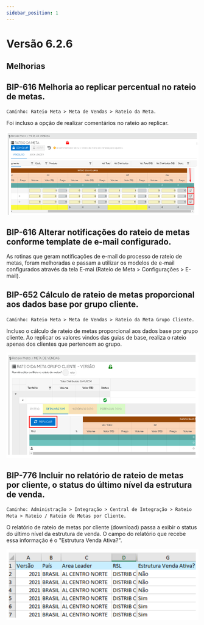 ```yaml
---
sidebar_position: 1
---
```

# Versão 6.2.6

## Melhorias

## **BIP-616 Melhoria ao replicar percentual no rateio de metas.**
`Caminho: Rateio Meta > Meta de Vendas > Rateio da Meta.`

Foi incluso a opção de realizar comentários no rateio ao replicar.

![Docusaurus logo](/img/bip-616.png)

## **BIP-616 Alterar notificações do rateio de metas conforme template de e-mail configurado.**

As rotinas que geram notificações de e-mail do processo de rateio de metas, foram melhoradas e passam a utilizar os modelos de e-mail configurados através da tela E-mai (Rateio de Meta > Configurações > E-mail).

## **BIP-652 Cálculo de rateio de metas proporcional aos dados base por grupo cliente.**
`Caminho: Rateio Meta > Meta de Vendas > Rateio da Meta Grupo Cliente.`

Incluso o cálculo de rateio de metas proporcional aos dados base por grupo cliente. Ao replicar os valores vindos das guias de base, realiza o rateio apenas dos clientes que pertencem ao grupo.

![Docusaurus logo](/img/bip-652.png)

## **BIP-776 Incluir no relatório de rateio de metas por cliente, o status do último nível da estrutura de venda.**
`Caminho: Administração > Integração > Central de Integração > Rateio Meta > Rateio / Rateio de Metas por Cliente.`

O relatório de rateio de metas por cliente (download) passa a exibir o status do último nível da estrutura de venda. O campo do relatório que recebe essa informação é o "Estrutura Venda Ativa?".

![Docusaurus logo](/img/bip-776.png)

